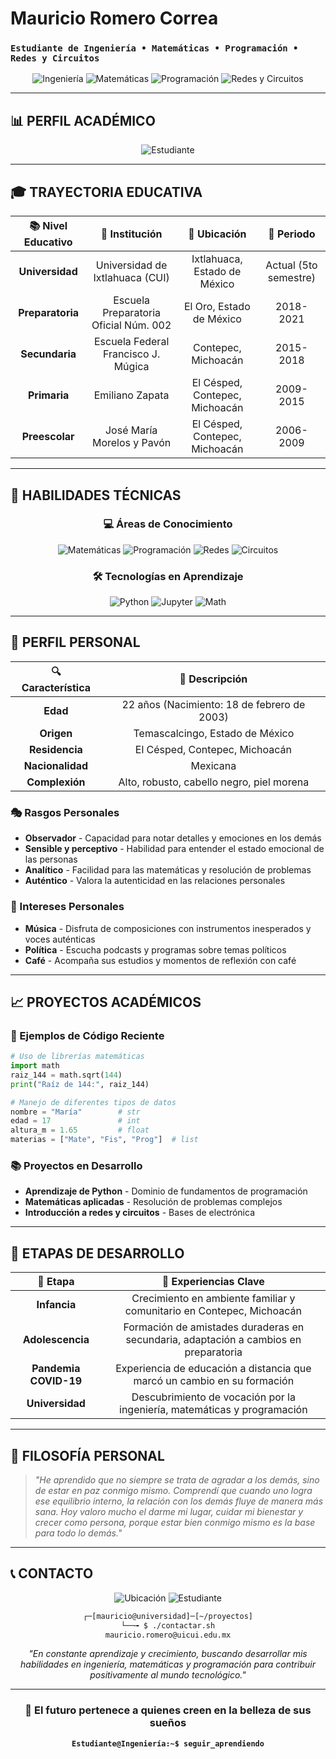 # Mauricio Romero Correa
### `Estudiante de Ingeniería • Matemáticas • Programación • Redes y Circuitos`

<div align="center">

![Ingeniería](https://img.shields.io/badge/Ingeniería-5to_Semestre-red?style=for-the-badge&logo=mathworks&logoColor=white)
![Matemáticas](https://img.shields.io/badge/Matemáticas-Pasión-blue?style=for-the-badge&logo=calculus&logoColor=white)
![Programación](https://img.shields.io/badge/Programación-En_Desarrollo-green?style=for-the-badge&logo=python&logoColor=white)
![Redes y Circuitos](https://img.shields.io/badge/Redes_y_Circuitos-Interés_Creciente-purple?style=for-the-badge&logo=circuit-diagram&logoColor=white)

</div>

---

## 📊 **PERFIL ACADÉMICO**

<div align="center">

![Estudiante](https://readme-typing-svg.herokuapp.com?font=Fira+Code&size=20&duration=3000&pause=1000&color=00AA41&background=000000&center=true&vCenter=true&width=700&lines=Ingeniería+%7C+Matemáticas+Aplicadas;Programación+%7C+Desarrollo+de+Software;Redes+y+Circuitos+%7C+Electrónica;Análisis+de+Problemas+%7C+Pensamiento+Lógico)

</div>

---

## 🎓 **TRAYECTORIA EDUCATIVA**

| 📚 **Nivel Educativo** | 🏫 **Institución** | 📍 **Ubicación** | 📅 **Periodo** |
|:---------------------:|:------------------:|:----------------:|:-------------:|
| **Universidad** | Universidad de Ixtlahuaca (CUI) | Ixtlahuaca, Estado de México | Actual (5to semestre) |
| **Preparatoria** | Escuela Preparatoria Oficial Núm. 002 | El Oro, Estado de México | 2018-2021 |
| **Secundaria** | Escuela Federal Francisco J. Múgica | Contepec, Michoacán | 2015-2018 |
| **Primaria** | Emiliano Zapata | El Césped, Contepec, Michoacán | 2009-2015 |
| **Preescolar** | José María Morelos y Pavón | El Césped, Contepec, Michoacán | 2006-2009 |

---

## 🔧 **HABILIDADES TÉCNICAS**

<div align="center">

### **💻 Áreas de Conocimiento**
![Matemáticas](https://img.shields.io/badge/Matemáticas-Advanced-FF6B6B?style=flat-square&logo=mathworks)
![Programación](https://img.shields.io/badge/Programación-Intermedio-4FC08D?style=flat-square&logo=python)
![Redes](https://img.shields.io/badge/Redes-Básico-007ACC?style=flat-square&logo=network)
![Circuitos](https://img.shields.io/badge/Circuitos-Básico-FF6B6B?style=flat-square&logo=circuit)

### **🛠️ Tecnologías en Aprendizaje**
![Python](https://img.shields.io/badge/Python-3776AB?style=flat-square&logo=python&logoColor=white)
![Jupyter](https://img.shields.io/badge/Jupyter-F37626?style=flat-square&logo=jupyter&logoColor=white)
![Math](https://img.shields.io/badge/Math_Libraries-ES6?style=flat-square&logo=mathworks)

</div>

---

## 👤 **PERFIL PERSONAL**

| 🔍 **Característica** | 📝 **Descripción** |
|:--------------------:|:------------------:|
| **Edad** | 22 años (Nacimiento: 18 de febrero de 2003) |
| **Origen** | Temascalcingo, Estado de México |
| **Residencia** | El Césped, Contepec, Michoacán |
| **Nacionalidad** | Mexicana |
| **Complexión** | Alto, robusto, cabello negro, piel morena |

### **🎭 Rasgos Personales**
- **Observador** - Capacidad para notar detalles y emociones en los demás
- **Sensible y perceptivo** - Habilidad para entender el estado emocional de las personas
- **Analítico** - Facilidad para las matemáticas y resolución de problemas
- **Auténtico** - Valora la autenticidad en las relaciones personales

### **🎵 Intereses Personales**
- **Música** - Disfruta de composiciones con instrumentos inesperados y voces auténticas
- **Política** - Escucha podcasts y programas sobre temas políticos
- **Café** - Acompaña sus estudios y momentos de reflexión con café

---

## 📈 **PROYECTOS ACADÉMICOS**

### **🧮 Ejemplos de Código Reciente**

```python
# Uso de librerías matemáticas
import math
raiz_144 = math.sqrt(144)
print("Raíz de 144:", raiz_144)

# Manejo de diferentes tipos de datos
nombre = "María"        # str
edad = 17               # int
altura_m = 1.65         # float
materias = ["Mate", "Fis", "Prog"]  # list
```

### **📚 Proyectos en Desarrollo**
- **Aprendizaje de Python** - Dominio de fundamentos de programación
- **Matemáticas aplicadas** - Resolución de problemas complejos
- **Introducción a redes y circuitos** - Bases de electrónica

---

## 🌱 **ETAPAS DE DESARROLLO**

| 📅 **Etapa** | 🎯 **Experiencias Clave** |
|:------------:|:-------------------------:|
| **Infancia** | Crecimiento en ambiente familiar y comunitario en Contepec, Michoacán |
| **Adolescencia** | Formación de amistades duraderas en secundaria, adaptación a cambios en preparatoria |
| **Pandemia COVID-19** | Experiencia de educación a distancia que marcó un cambio en su formación |
| **Universidad** | Descubrimiento de vocación por la ingeniería, matemáticas y programación |

---

## 💭 **FILOSOFÍA PERSONAL**

> *"He aprendido que no siempre se trata de agradar a los demás, sino de estar en paz conmigo mismo. Comprendí que cuando uno logra ese equilibrio interno, la relación con los demás fluye de manera más sana. Hoy valoro mucho el darme mi lugar, cuidar mi bienestar y crecer como persona, porque estar bien conmigo mismo es la base para todo lo demás."*

---

## 📞 **CONTACTO**

<div align="center">

![Ubicación](https://img.shields.io/badge/Ubicación-El_Césped,_Contepec,_Michoacán-28a745?style=for-the-badge&logo=map-marker&logoColor=white)
![Estudiante](https://img.shields.io/badge/Estatus-Estudiante_Universitario-007bff?style=for-the-badge&logo=graduation-cap&logoColor=white)

```bash
┌─[mauricio@universidad]─[~/proyectos]
└──╼ $ ./contactar.sh
mauricio.romero@uicui.edu.mx
```

*"En constante aprendizaje y crecimiento, buscando desarrollar mis habilidades en ingeniería, matemáticas y programación para contribuir positivamente al mundo tecnológico."*

</div>

---

<div align="center">

### 🚀 **El futuro pertenece a quienes creen en la belleza de sus sueños**

**`Estudiante@Ingeniería:~$ seguir_aprendiendo`**

</div>
